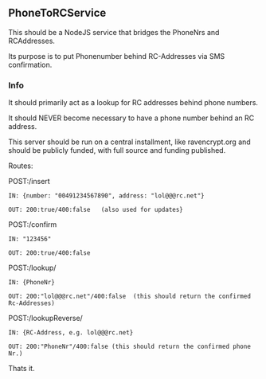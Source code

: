 ## PhoneToRCService

This should be a NodeJS service that bridges the PhoneNrs and RCAddresses.

Its purpose is to put Phonenumber behind RC-Addresses via SMS confirmation.

### Info

It should primarily act as a lookup for RC addresses behind phone numbers.

It should NEVER become necessary to have a phone number behind an RC address.

This server should be run on a central installment, like ravencrypt.org and should be publicly funded,
with full source and funding published.


Routes:

POST:/insert

    IN: {number: "00491234567890", address: "lol@@@rc.net"}

    OUT: 200:true/400:false   (also used for updates}

POST:/confirm

    IN: "123456"

    OUT: 200:true/400:false

POST:/lookup/

    IN: {PhoneNr}

    OUT: 200:"lol@@@rc.net"/400:false  (this should return the confirmed Rc-Addresses)

POST:/lookupReverse/

    IN: {RC-Address, e.g. lol@@@rc.net}

    OUT: 200:"PhoneNr"/400:false (this should return the confirmed phone Nr.)


Thats it.
